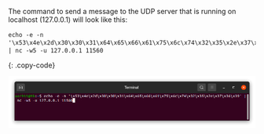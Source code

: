 The command to send a message to the UDP server that is running on localhost (127.0.0.1) will look like this:

```shell
echo -e -n '\x53\x4e\x2d\x30\x30\x31\x64\x65\x66\x61\x75\x6c\x74\x32\x35\x2e\x37\x36\x39' | nc -w5 -u 127.0.0.1 11560
```
{: .copy-code}

![image](/images/user-guide/integrations/udp/terminal-binary.png)